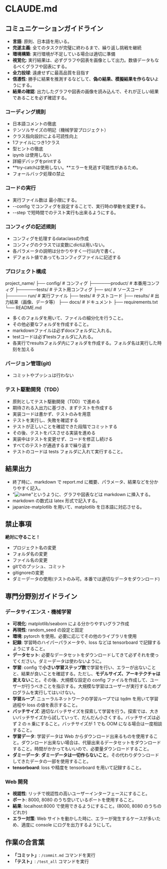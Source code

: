 # CLAUDE.md

## コミュニケーションガイドライン

- **言語**: 原則、日本語を用いる。
- **完遂主義**: 全てのタスクが完璧に終わるまで、繰り返し挑戦を継続
- **環境構築**: 実行環境が不足している場合は適切に準備
- **視覚化**: 実行結果は、必ずグラフや図表を画像として出力。数値データもなるべくグラフや図表にする。
- **全力投球**: 遠慮せずに最高品質を目指す
- **信憑性**: 勝手に結果を推測するなどして、**偽の結果、模擬結果を作らない**ようにする。
- **結果の確認**: 出力したグラフや図表の画像を読み込んで、それが正しい結果であることを必ず確認する。

### コーディング規則

- 日本語コメントの徹底
- テンソルサイズの明記（機械学習プロジェクト）
- クラス指向設計による可読性向上
- 1ファイルにつき1クラス
- 型ヒントの徹底
- ipynb は使用しない
- 詳細デバッグをprintする
- **try-catchは使用しない。**エラーを見逃す可能性があるため。
- フォールバック処理の禁止

### コードの実行

- 実行ファイル数は 最小限にする。
- --config でコンフィグを設定することで、実行時の挙動を変更する。
- --step で短時間でのテスト実行も出来るようにする。

### コンフィグの記述規則
- コンフィグを処理するdataclassの作成
- コンフィグのクラスでは変数にdictは用いない。
- 各パラメータの説明は分かりやすく一行以内で書く。
- デフォルト値であってもコンフィグファイルに記述する

### プロジェクト構成

project_name/
├── config/ # コンフィグ
├──────product/ # 本番用コンフィグ
├──────tests/ # テスト用コンフィグ
├── src/ # ソースコード
├────── run/ # 実行ファイル
├── tests/ # テストコード
├── results/ # 出力結果（画像、データ等）
├── docs/ # ドキュメント
├── requirements.txt
└── README.md

- 多くのフォルダを用いて、ファイルの細分化を行うこと。
- その他必要なフォルダを作成すること。
- markdownファイルは必ずdocxフォルダに入れる。
- testコードは必ずtestsフォルダに入れる。
- 各実行でresultsフォルダ内にフォルダを作成する。フォルダ名は実行した時刻を加える

### バージョン管理(git)
- コミットやプッシュは行わない

### テスト駆動開発（TDD）

- 原則としてテスト駆動開発（TDD）で進める
- 期待される入出力に基づき、まずテストを作成する
- 実装コードは書かず、テストのみを用意
- テストを実行し、失敗を確認する
- テストが正しいことを確認できた段階でコミットする
- その後、テストをパスさせる実装を進める
- 実装中はテストを変更せず、コードを修正し続ける
- すべてのテストが通過するまで繰り返す
- テストのコードは tests フォルダに入れて実行すること。

## 結果出力

- 終了時に、markdown で report.md に概要、パラメータ、結果などを分かりやすく記入。
- "![name](path)"というように、グラフや図表などは markdown に挿入する。
- markdown の数式は latex 形式で記入する。
- japanize-matplotlib を用いて、matplotlib を日本語に対応させる。

## 禁止事項
**絶対に守ること！**
- プロジェクト名の変更
- フォルダ名の変更
- ファイル名の変更
- gitでのプッシュ、コミット
- gitignoreの変更
- ダミーデータの使用(テストのみ可。本番では適切なデータをダウンロード)

## 専門分野別ガイドライン

### データサイエンス・機械学習

- **可視化**: matplotlib/seaborn による分かりやすいグラフ作成
- **再現性**: random_seed の設定と固定
- **環境**: pytorch を使用。必要に応じてその他のライブラリを使用
- **記録**: 学習時のハイパーパラメータや、loss などは tensorboard で記録するようにすること。
- **データセット**: 必要なデータセットをダウンロードしてきて必ずそれを使ってください。ダミーデータは使わないように。
- **学習**: config で**小さい学習ステップ数**で学習を行い、エラーが出ないことと、結果が良いことを確認する。ただし、**モデルサイズ、アーキテクチャは変えない**こと。その後、大規模な設定の config ファイルを作成して、ユーザーが行うべきことを指示する。大規模な学習はユーザーが実行するためプログラムを実行してはいけない。
- **学習ループ**: ニューラルネットワークの学習ループでは tqdm を用いて学習過程や loss の値を表示すること。
- **バッチサイズ**: 適切なバッチサイズを探索して学習を行う。探索では、大きいバッチサイズから試していって、だんだん小さくする。バッチサイズは必ず 2 の n 乗にすること。バッチサイズが 1 でも OOM になる場合は一度相談すること。
- **学習データ**: 学習データは Web からダウンロード出来るものを使用すること。ダウンロード出来ない場合は、代替出来るデータセットをダウンロードすること。時間がかかってもいいので、必要量ダウンロードすること。
- **ダミーデータ**: **ダミーデータは一切作らないこと**。その代わりダウンロードしてきたデータの一部を使用すること。
- **tensorboard**: loss や精度を tensorboard を用いて記録すること。

### Web 開発

- **視認性**: リッチで視認性の高いユーザーインターフェースにすること。
- **ポート**: 8000, 8080 のうち空いているポートを使用すること。
- **結果**: localhost:8000 で使用できるようにすること。(8000, 8080 のうちのどれか)
- **エラー対策**: Web サイトを動かした時に、エラーが発生するケースが多いため、適度に console にログを出力するようにして。

## 作業の合言葉

- **「コミット」**: `/commit.md` コマンドを実行
- **「テスト」**: `/test_all` コマンドを実行
